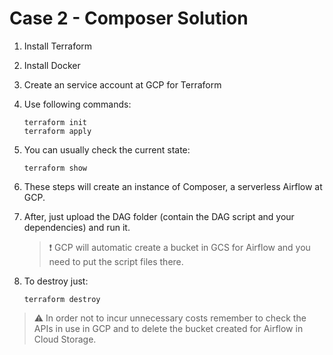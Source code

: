 # Case 2 - Composer Solution

1. Install Terraform

2. Install Docker

3. Create an service account at GCP for Terraform

4. Use following commands:
    
    ```console
    terraform init
    terraform apply
    ```
5. You can usually check the current state:

    ```
    terraform show
    ```
6. These steps will create an instance of Composer, a serverless Airflow at GCP.

7. After, just upload the DAG folder (contain the DAG script and your dependencies) and run it.
   > :heavy_exclamation_mark: GCP will automatic create a bucket in GCS for Airflow and you need to put the script files there.

8. To destroy just:

    ```
    terraform destroy
    ```

> :warning: In order not to incur unnecessary costs remember to check the APIs in use in GCP and to delete the bucket created for Airflow in Cloud Storage.